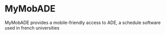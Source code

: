 MyMobADE
========

MyMobADE provides a mobile-friendly access to ADE, a schedule software used in french universities